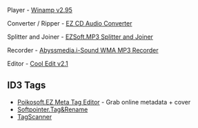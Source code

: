 Player - [Winamp v2.95](http://www.oldversion.com/windows/winamp-2-95)

Converter / Ripper - [EZ CD Audio Converter](https://www.poikosoft.com/music-converter)

Splitter and Joiner - [EZSoft.MP3 Splitter and Joiner](http://www.ezsoftmagic.com/mp3splitter_joiner.htm)

Recorder - [Abyssmedia.i-Sound WMA MP3 Recorder](https://www.abyssmedia.com/mp3recorder/)

Editor - [Cool Edit v2.1](https://www.filehorse.com/download-cool-edit-pro/)

## ID3 Tags

* [Poikosoft.EZ Meta Tag Editor](https://www.poikosoft.com/metadata-editor) - Grab online metadata + cover
* [Softpointer.Tag&Rename](http://www.softpointer.com/tr.htm)
* [TagScanner](https://www.xdlab.ru/en/)